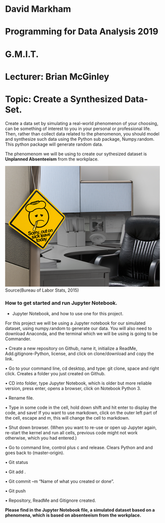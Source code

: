 # David Markham
# Programming for Data Analysis 2019
# G.M.I.T. 
# Lecturer: Brian McGinley 

# Topic: Create a Synthesized Data-Set. 


Create a data set by simulating a real-world phenomenon of your choosing, can be something of interest to you in your personal or professional life. Then, rather than collect data related to the phenomenon, you should model and synthesize such data using the Python sub package, Numpy.random. This python package will generate random data.

The phenomenom we will be using to create our sythesized dataset is **Unplanned Absenteeism** from the workplace. 


![Title](Images/Readme.png) Source(Bureau of Labor Stats, 2015) 


### How to get started and run Jupyter Notebook.

- Jupyter Notebook, and how to use one for this project.

For this project we will be using a Jupyter notebook for our simulated dataset, using numpy.random to generate our data. You will also need to download Anaconda, and the terminal which we will be using is going to be Commander.

• Create a new repository on Github, name it, initialize a ReadMe, Add.gitignore-Python, license, and click on clone/download and copy the link.

• Go to your command line, cd desktop, and type: git clone, space and right click. Creates a folder you just created on Github.

• CD into folder, type Jupyter Notebook, which is older but more reliable version, press enter, opens a browser, click on Notebook Python 3.

• Rename file.

• Type in some code in the cell, hold down shift and hit enter to display the code, and save! If you want to use markdown, click on the outer left part of the cell, escape and m, this will change the cell to markdown. 

• Shut down browser. (When you want to re-use or open up Jupyter again, re-start the kernel and run all cells, previous code might not work otherwise, which you had entered.)

• Go to command line, control plus c and release. Clears Python and and goes back to (master-origin).

• Git status

• Git add .

• Git commit –m “Name of what you created or done”.

• Git push

• Repository, ReadMe and Gitignore created.

**Please find in the Jupyter Notebook file, a simulated dataset based on a phenomena, which is based on absenteeism from the workplace.**